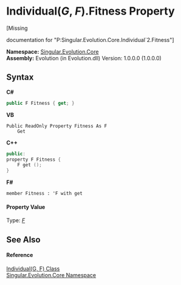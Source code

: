 # Individual(*G*, *F*).Fitness Property 
 

\[Missing <summary> documentation for "P:Singular.Evolution.Core.Individual`2.Fitness"\]

**Namespace:**&nbsp;<a href="7a43d210-bf66-e44d-0f97-e9e0fe26b1b8">Singular.Evolution.Core</a><br />**Assembly:**&nbsp;Evolution (in Evolution.dll) Version: 1.0.0.0 (1.0.0.0)

## Syntax

**C#**<br />
``` C#
public F Fitness { get; }
```

**VB**<br />
``` VB
Public ReadOnly Property Fitness As F
	Get
```

**C++**<br />
``` C++
public:
property F Fitness {
	F get ();
}
```

**F#**<br />
``` F#
member Fitness : 'F with get

```


#### Property Value
Type: <a href="afb26626-7779-18a2-0296-c5579e7867df">*F*</a>

## See Also


#### Reference
<a href="afb26626-7779-18a2-0296-c5579e7867df">Individual(G, F) Class</a><br /><a href="7a43d210-bf66-e44d-0f97-e9e0fe26b1b8">Singular.Evolution.Core Namespace</a><br />